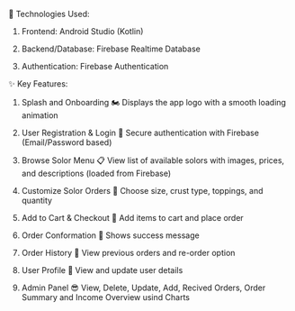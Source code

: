 🔧 Technologies Used:

 1. Frontend: Android Studio (Kotlin)
 
 2. Backend/Database: Firebase Realtime Database
 
 3. Authentication: Firebase Authentication



✨ Key Features:

1. Splash and Onboarding
🏍️ Displays the app logo with a smooth loading animation

2. User Registration & Login
🔐 Secure authentication with Firebase (Email/Password based)

3. Browse Solor Menu
📋 View list of available solors with images, prices, and descriptions (loaded from Firebase)

4. Customize Solor Orders
🍕 Choose size, crust type, toppings, and quantity

5. Add to Cart & Checkout
🛒 Add items to cart and place order

6. Order Conformation
🗽 Shows success message

7. Order History
🧾 View previous orders and re-order option

8. User Profile
🐼 View and update user details

8. Admin Panel
😎 View, Delete, Update, Add, Recived Orders, Order Summary and Income Overview usind Charts
